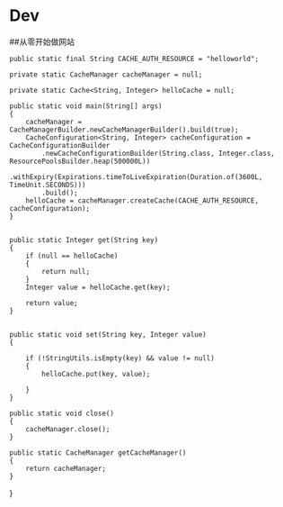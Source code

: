 # Dev
##从零开始做网站

    public static final String CACHE_AUTH_RESOURCE = "helloworld";
    
    private static CacheManager cacheManager = null;
    
    private static Cache<String, Integer> helloCache = null;
    
    public static void main(String[] args)
    {
        cacheManager = CacheManagerBuilder.newCacheManagerBuilder().build(true);
        CacheConfiguration<String, Integer> cacheConfiguration = CacheConfigurationBuilder
            .newCacheConfigurationBuilder(String.class, Integer.class, ResourcePoolsBuilder.heap(500000L))
            .withExpiry(Expirations.timeToLiveExpiration(Duration.of(3600L, TimeUnit.SECONDS)))
            .build();
        helloCache = cacheManager.createCache(CACHE_AUTH_RESOURCE, cacheConfiguration);
    }
    

    public static Integer get(String key)
    {
        if (null == helloCache)
        {
            return null;
        }
        Integer value = helloCache.get(key);
        
        return value;
    }
    

    public static void set(String key, Integer value)
    {

        if (!StringUtils.isEmpty(key) && value != null)
        {
            helloCache.put(key, value);
            
        }
    }
    
    public static void close()
    {
        cacheManager.close();
    }
    
    public static CacheManager getCacheManager()
    {
        return cacheManager;
    }
    
}
